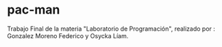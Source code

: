 # pac-man
Trabajo Final de la materia "Laboratorio de Programación", realizado por : Gonzalez Moreno Federico y Osycka Líam.
